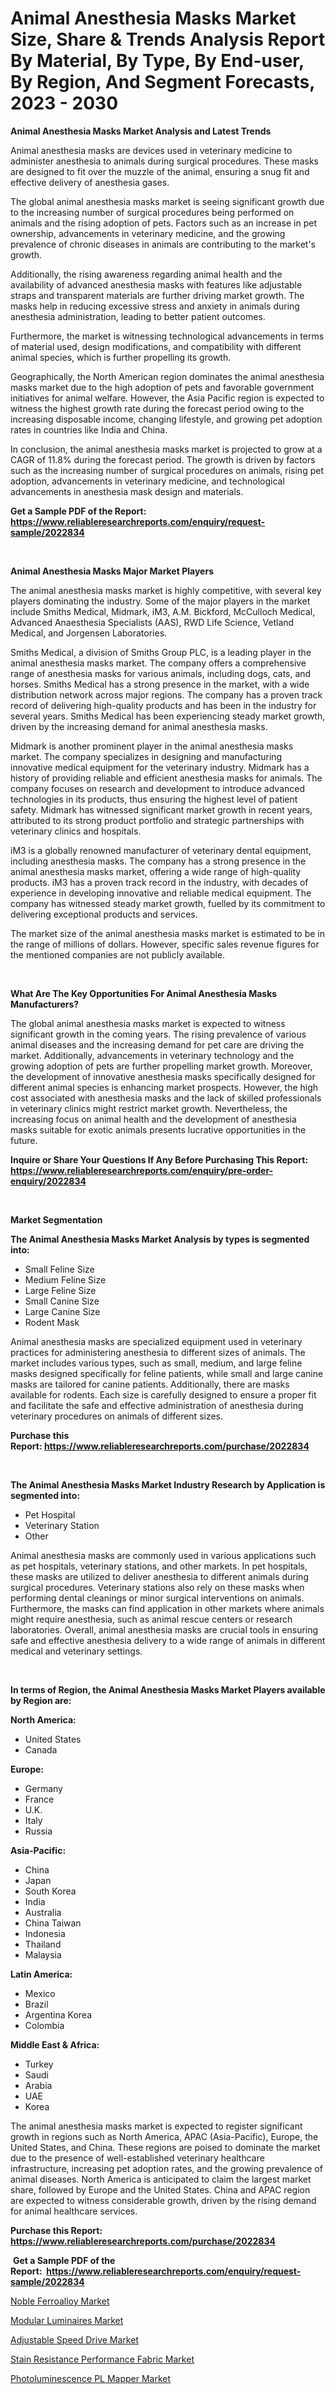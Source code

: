 <p><h1>Animal Anesthesia Masks Market Size, Share & Trends Analysis Report By Material, By Type, By End-user, By Region, And Segment Forecasts, 2023 - 2030</h1></p><p><strong>Animal Anesthesia Masks Market Analysis and Latest Trends</strong></p>
<p><p>Animal anesthesia masks are devices used in veterinary medicine to administer anesthesia to animals during surgical procedures. These masks are designed to fit over the muzzle of the animal, ensuring a snug fit and effective delivery of anesthesia gases.</p><p>The global animal anesthesia masks market is seeing significant growth due to the increasing number of surgical procedures being performed on animals and the rising adoption of pets. Factors such as an increase in pet ownership, advancements in veterinary medicine, and the growing prevalence of chronic diseases in animals are contributing to the market's growth.</p><p>Additionally, the rising awareness regarding animal health and the availability of advanced anesthesia masks with features like adjustable straps and transparent materials are further driving market growth. The masks help in reducing excessive stress and anxiety in animals during anesthesia administration, leading to better patient outcomes.</p><p>Furthermore, the market is witnessing technological advancements in terms of material used, design modifications, and compatibility with different animal species, which is further propelling its growth.</p><p>Geographically, the North American region dominates the animal anesthesia masks market due to the high adoption of pets and favorable government initiatives for animal welfare. However, the Asia Pacific region is expected to witness the highest growth rate during the forecast period owing to the increasing disposable income, changing lifestyle, and growing pet adoption rates in countries like India and China.</p><p>In conclusion, the animal anesthesia masks market is projected to grow at a CAGR of 11.8% during the forecast period. The growth is driven by factors such as the increasing number of surgical procedures on animals, rising pet adoption, advancements in veterinary medicine, and technological advancements in anesthesia mask design and materials.</p></p>
<p><strong>Get a Sample PDF of the Report:&nbsp; <a href="https://www.reliableresearchreports.com/enquiry/request-sample/2022834">https://www.reliableresearchreports.com/enquiry/request-sample/2022834</a></strong></p>
<p>&nbsp;</p>
<p><strong>Animal Anesthesia Masks Major Market Players</strong></p>
<p><p>The animal anesthesia masks market is highly competitive, with several key players dominating the industry. Some of the major players in the market include Smiths Medical, Midmark, iM3, A.M. Bickford, McCulloch Medical, Advanced Anaesthesia Specialists (AAS), RWD Life Science, Vetland Medical, and Jorgensen Laboratories.</p><p>Smiths Medical, a division of Smiths Group PLC, is a leading player in the animal anesthesia masks market. The company offers a comprehensive range of anesthesia masks for various animals, including dogs, cats, and horses. Smiths Medical has a strong presence in the market, with a wide distribution network across major regions. The company has a proven track record of delivering high-quality products and has been in the industry for several years. Smiths Medical has been experiencing steady market growth, driven by the increasing demand for animal anesthesia masks.</p><p>Midmark is another prominent player in the animal anesthesia masks market. The company specializes in designing and manufacturing innovative medical equipment for the veterinary industry. Midmark has a history of providing reliable and efficient anesthesia masks for animals. The company focuses on research and development to introduce advanced technologies in its products, thus ensuring the highest level of patient safety. Midmark has witnessed significant market growth in recent years, attributed to its strong product portfolio and strategic partnerships with veterinary clinics and hospitals.</p><p>iM3 is a globally renowned manufacturer of veterinary dental equipment, including anesthesia masks. The company has a strong presence in the animal anesthesia masks market, offering a wide range of high-quality products. iM3 has a proven track record in the industry, with decades of experience in developing innovative and reliable medical equipment. The company has witnessed steady market growth, fuelled by its commitment to delivering exceptional products and services.</p><p>The market size of the animal anesthesia masks market is estimated to be in the range of millions of dollars. However, specific sales revenue figures for the mentioned companies are not publicly available.</p></p>
<p>&nbsp;</p>
<p><strong>What Are The Key Opportunities For Animal Anesthesia Masks Manufacturers?</strong></p>
<p><p>The global animal anesthesia masks market is expected to witness significant growth in the coming years. The rising prevalence of various animal diseases and the increasing demand for pet care are driving the market. Additionally, advancements in veterinary technology and the growing adoption of pets are further propelling market growth. Moreover, the development of innovative anesthesia masks specifically designed for different animal species is enhancing market prospects. However, the high cost associated with anesthesia masks and the lack of skilled professionals in veterinary clinics might restrict market growth. Nevertheless, the increasing focus on animal health and the development of anesthesia masks suitable for exotic animals presents lucrative opportunities in the future.</p></p>
<p><strong>Inquire or Share Your Questions If Any Before Purchasing This Report: <a href="https://www.reliableresearchreports.com/enquiry/pre-order-enquiry/2022834">https://www.reliableresearchreports.com/enquiry/pre-order-enquiry/2022834</a></strong></p>
<p>&nbsp;</p>
<p><strong>Market Segmentation</strong></p>
<p><strong>The Animal Anesthesia Masks Market Analysis by types is segmented into:</strong></p>
<p><ul><li>Small Feline Size</li><li>Medium Feline Size</li><li>Large Feline Size</li><li>Small Canine Size</li><li>Large Canine Size</li><li>Rodent Mask</li></ul></p>
<p><p>Animal anesthesia masks are specialized equipment used in veterinary practices for administering anesthesia to different sizes of animals. The market includes various types, such as small, medium, and large feline masks designed specifically for feline patients, while small and large canine masks are tailored for canine patients. Additionally, there are masks available for rodents. Each size is carefully designed to ensure a proper fit and facilitate the safe and effective administration of anesthesia during veterinary procedures on animals of different sizes.</p></p>
<p><strong>Purchase this Report:&nbsp;<a href="https://www.reliableresearchreports.com/purchase/2022834">https://www.reliableresearchreports.com/purchase/2022834</a></strong></p>
<p>&nbsp;</p>
<p><strong>The Animal Anesthesia Masks Market Industry Research by Application is segmented into:</strong></p>
<p><ul><li>Pet Hospital</li><li>Veterinary Station</li><li>Other</li></ul></p>
<p><p>Animal anesthesia masks are commonly used in various applications such as pet hospitals, veterinary stations, and other markets. In pet hospitals, these masks are utilized to deliver anesthesia to different animals during surgical procedures. Veterinary stations also rely on these masks when performing dental cleanings or minor surgical interventions on animals. Furthermore, the masks can find application in other markets where animals might require anesthesia, such as animal rescue centers or research laboratories. Overall, animal anesthesia masks are crucial tools in ensuring safe and effective anesthesia delivery to a wide range of animals in different medical and veterinary settings.</p></p>
<p>&nbsp;</p>
<p><strong>In terms of Region, the Animal Anesthesia Masks Market Players available by Region are:</strong></p>
<p>
    <p> <strong> North America: </strong>
        <ul>
            <li>United States</li>
            <li>Canada</li>
        </ul>
        </p> 
    <p> <strong> Europe: </strong>
        <ul>
            <li>Germany</li>
            <li>France</li>
            <li>U.K.</li>
            <li>Italy</li>
            <li>Russia</li>
        </ul>
        </p> 
    <p> <strong> Asia-Pacific: </strong>
        <ul>
            <li>China</li>
            <li>Japan</li>
            <li>South Korea</li>
            <li>India</li>
            <li>Australia</li>
            <li>China Taiwan</li>
            <li>Indonesia</li>
            <li>Thailand</li>
            <li>Malaysia</li>
        </ul>
        </p> 
    <p> <strong> Latin America: </strong>
        <ul>
            <li>Mexico</li>
            <li>Brazil</li>
            <li>Argentina Korea</li>
            <li>Colombia</li>
        </ul>
        </p> 
    <p> <strong> Middle East & Africa: </strong>
        <ul>
            <li>Turkey</li>
            <li>Saudi</li>
            <li>Arabia</li>
            <li>UAE</li>
            <li>Korea</li>
        </ul>
    </p>
    </p>
<p><p>The animal anesthesia masks market is expected to register significant growth in regions such as North America, APAC (Asia-Pacific), Europe, the United States, and China. These regions are poised to dominate the market due to the presence of well-established veterinary healthcare infrastructure, increasing pet adoption rates, and the growing prevalence of animal diseases. North America is anticipated to claim the largest market share, followed by Europe and the United States. China and APAC region are expected to witness considerable growth, driven by the rising demand for animal healthcare services.</p></p>
<p><strong>Purchase this Report: <a href="https://www.reliableresearchreports.com/purchase/2022834">https://www.reliableresearchreports.com/purchase/2022834</a></strong></p>
<p>&nbsp;<strong>Get a Sample PDF of the Report:&nbsp;&nbsp;<a href="https://www.reliableresearchreports.com/enquiry/request-sample/2022834">https://www.reliableresearchreports.com/enquiry/request-sample/2022834</a></strong></p>
<p><strong></strong></p>
<p><p><a href="https://medium.com/@frankpeters35/noble-ferroalloy-market-the-key-to-successful-business-strategy-forecast-till-2030-7922ed8fbcdb">Noble Ferroalloy Market</a></p><p><a href="https://www.linkedin.com/pulse/modular-luminaires-market-research-report-provides-mmgkf/">Modular Luminaires Market</a></p><p><a href="https://www.linkedin.com/pulse/adjustable-speed-drive-market-size-share-amp-trends-analysis-oky7e/">Adjustable Speed Drive Market</a></p><p><a href="https://medium.com/@josephweaver29/analyzing-stain-resistance-performance-fabric-market-global-industry-perspective-and-forecast-d6c041c2ec1d">Stain Resistance Performance Fabric Market</a></p><p><a href="https://github.com/Chiragrp26/Market-Research-Report-List-1/blob/main/photoluminescence-pl-mapper-market.md">Photoluminescence PL Mapper Market</a></p></p>